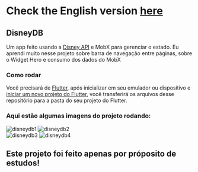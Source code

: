 # Check the English version <a href="README.md">here</a>

## DisneyDB

Um app feito usando a <a href="https://disneyapi.dev">Disney API</a> e MobX para gerenciar o estado. 
Eu aprendi muito nesse projeto sobre barra de navegação entre páginas, sobre o Widget Hero e consumo
dos dados do MobX

### Como rodar

Você precisará de <a href="https://docs.flutter.dev/get-started/install">Flutter</a>, após inicializar em seu emulador ou dispositivo e 
<a href="https://docs .flutter.dev/get-started/codelab">iniciar um novo projeto do Flutter</a>, você transferirá os arquivos desse repositório
para a pasta do seu projeto do Flutter.

### Aqui estão algumas imagens do projeto rodando:

![disneydb1](https://user-images.githubusercontent.com/113607857/200122758-48257c8b-729f-474e-a9f8-fca07eda50a1.gif)
![disneydb2](https://user-images.githubusercontent.com/113607857/200122759-b76ab5a1-f796-4ecd-82df-20f5c2f7716d.gif)
<br>
![disneydb3](https://user-images.githubusercontent.com/113607857/200123007-3487b55c-fa6a-4434-be89-a5b70cad3b1b.jpg)
![disneydb4](https://user-images.githubusercontent.com/113607857/200123008-d6bdd85a-46df-4abc-a838-aaa05f56f8ca.jpg)

## Este projeto foi feito apenas por próposito de estudos!

